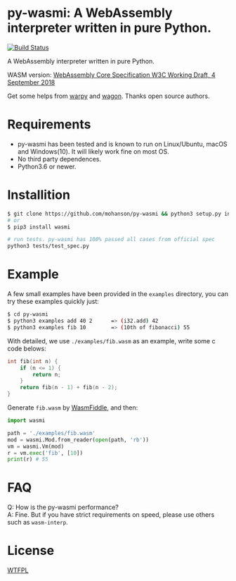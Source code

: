 # py-wasmi: A WebAssembly interpreter written in pure Python.

[![Build Status](https://travis-ci.org/mohanson/py-wasmi.svg?branch=master)](https://travis-ci.org/mohanson/py-wasmi)

A WebAssembly interpreter written in pure Python.

WASM version: [WebAssembly Core Specification W3C Working Draft, 4 September 2018](https://www.w3.org/TR/2018/WD-wasm-core-1-20180904/)

Get some helps from [warpy](https://github.com/kanaka/warpy) and [wagon](https://github.com/go-interpreter/wagon). Thanks open source authors.

# Requirements
- py-wasmi has been tested and is known to run on Linux/Ubuntu, macOS and Windows(10). It will likely work fine on most OS.
- No third party dependences.
- Python3.6 or newer.

# Installition

```sh
$ git clone https://github.com/mohanson/py-wasmi && python3 setup.py install
# or
$ pip3 install wasmi

# run tests. py-wasmi has 100% passed all cases from official spec
python3 tests/test_spec.py
```

# Example

A few small examples have been provided in the `examples` directory, you can try these examples quickly just:

```sh
$ cd py-wasmi
$ python3 examples add 40 2      => (i32.add) 42
$ python3 examples fib 10        => (10th of fibonacci) 55
```

With detailed, we use `./examples/fib.wasm` as an example, write some c code belows:

```c
int fib(int n) {
    if (n <= 1) {
        return n;
    }
    return fib(n - 1) + fib(n - 2);
}
```

Generate `fib.wasm` by [WasmFiddle](https://wasdk.github.io/WasmFiddle/), and then:

```py
import wasmi

path = './examples/fib.wasm'
mod = wasmi.Mod.from_reader(open(path, 'rb'))
vm = wasmi.Vm(mod)
r = vm.exec('fib', [10])
print(r) # 55
```

# FAQ

Q: How is the py-wasmi performance? <br>
A: Fine. But if you have strict requirements on speed, please use others such as `wasm-interp`.

# License

[WTFPL](https://choosealicense.com/licenses/wtfpl/)
